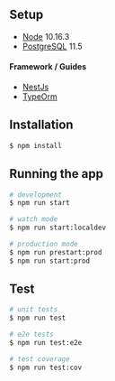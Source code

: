 ## Setup

- [Node](https://nodejs.org/en/) 10.16.3
- [PostgreSQL](https://www.postgresql.org/) 11.5

#### Framework / Guides

- [NestJs](https://nestjs.com/)
- [TypeOrm](https://typeorm.io/#/)

## Installation

```bash
$ npm install
```

## Running the app

```bash
# development
$ npm run start

# watch mode
$ npm run start:localdev

# production mode
$ npm run prestart:prod
$ npm run start:prod
```

## Test

```bash
# unit tests
$ npm run test

# e2e tests
$ npm run test:e2e

# test coverage
$ npm run test:cov
```